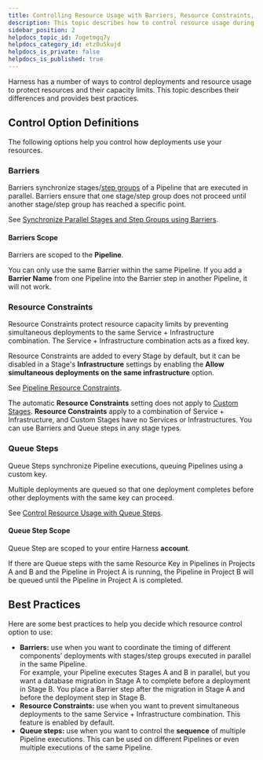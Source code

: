 ```yaml
---
title: Controlling Resource Usage with Barriers, Resource Constraints, and Queue Steps
description: This topic describes how to control resource usage during Harness deployments.
sidebar_position: 2
helpdocs_topic_id: 7ogetmgq7y
helpdocs_category_id: etz0u5kujd
helpdocs_is_private: false
helpdocs_is_published: true
---
```


Harness has a number of ways to control deployments and resource usage to protect resources and their capacity limits. This topic describes their differences and provides best practices.

## Control Option Definitions

The following options help you control how deployments use your resources.

### Barriers

Barriers synchronize stages/[step groups](../cd-technical-reference/cd-gen-ref-category/step-groups.md) of a Pipeline that are executed in parallel. Barriers ensure that one stage/step group does not proceed until another stage/step group has reached a specific point.

See [Synchronize Parallel Stages and Step Groups using Barriers](synchronize-deployments-using-barriers.md).

#### Barriers Scope

Barriers are scoped to the **Pipeline**.

You can only use the same Barrier within the same Pipeline. If you add a **Barrier Name** from one Pipeline into the Barrier step in another Pipeline, it will not work.

### Resource Constraints

Resource Constraints protect resource capacity limits by preventing simultaneous deployments to the same Service + Infrastructure combination. The Service + Infrastructure combination acts as a fixed key.

Resource Constraints are added to every Stage by default, but it can be disabled in a Stage's **Infrastructure** settings by enabling the **Allow simultaneous deployments on the same infrastructure** option.

See [Pipeline Resource Constraints](deployment-resource-constraints.md).

The automatic **Resource Constraints** setting does not apply to [Custom Stages](https://docs.harness.io/article/o60eizonnn-add-a-custom-stage). **Resource Constraints** apply to a combination of Service + Infrastructure, and Custom Stages have no Services or Infrastructures. You can use Barriers and Queue steps in any stage types.

### Queue Steps

Queue Steps synchronize Pipeline executions, queuing Pipelines using a custom key.

Multiple deployments are queued so that one deployment completes before other deployments with the same key can proceed.

See [Control Resource Usage with Queue Steps](control-resource-usage-with-queue-steps.md).

#### Queue Step Scope

Queue Step are scoped to your entire Harness **account**.

If there are Queue steps with the same Resource Key in Pipelines in Projects A and B and the Pipeline in Project A is running, the Pipeline in Project B will be queued until the Pipeline in Project A is completed.

## Best Practices

Here are some best practices to help you decide which resource control option to use:

* **Barriers:** use when you want to coordinate the timing of different components’ deployments with stages/step groups executed in parallel in the same Pipeline.  
For example, your Pipeline executes Stages A and B in parallel, but you want a database migration in Stage A to complete before a deployment in Stage B. You place a Barrier step after the migration in Stage A and before the deployment step in Stage B.
* **Resource Constraints:** use when you want to prevent simultaneous deployments to the same Service + Infrastructure combination. This feature is enabled by default.
* **Queue steps:** use when you want to control the **sequence** of multiple Pipeline executions. This can be used on different Pipelines or even multiple executions of the same Pipeline.

